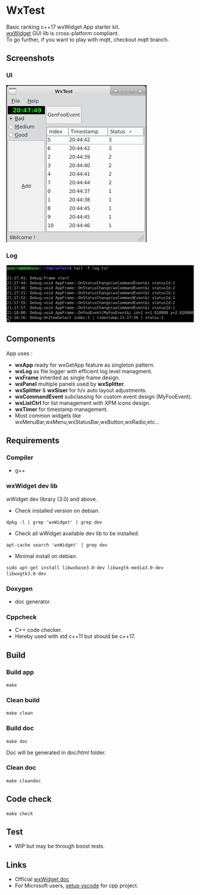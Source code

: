 # WxTest

Basic ranking c++17 wxWidget App starter kit.  
[wxWidget](https://www.wxwidgets.org/) GUI lib is cross-platform compliant.  
To go further, if you want to play with mqtt, checkout mqtt branch.  

## Screenshots

### UI
![ui](doc/assets/img/screenshot_ui.jpg)

### Log
![log](doc/assets/img/screenshot_log.jpg)

## Components

App uses :

* **wxApp** ready for wxGetApp feature as singleton pattern.
* **wxLog** as file logger with efficient log level managment.
* **wxFrame** inherited as single frame design.
* **wxPanel** multiple panels used by **wxSplitter**.
* **wxSplitter** & **wxSiser** for h/v auto layout adjustments.
* **wxCommandEvent** subclassing for custom event design (MyFooEvent).
* **wxListCtrl** for list management with XPM icons design.
* **wxTimer** for timestamp management.
* Most common widgets like wxMenuBar,wxMenu,wxStatusBar,wxButton,wxRadio,etc... 

## Requirements

### Compiler
* g++

### wxWidget dev lib
wWidget dev library (3.0) and above.
* Check installed version on debian.

```
dpkg -l | grep 'wxWidget' | grep dev
```

* Check all wWidget available dev lib to be installed.

```
apt-cache search 'wxWidget' | grep dev
```

* Minimal install on debian.

```
sudo apt-get install libwxbase3.0-dev libwxgtk-media3.0-dev libwxgtk3.0-dev  
```

### Doxygen 
* doc generator.

### Cppcheck 
* C++ code checker.  
* Hereby used with std c++11 but should be c++17.  

## Build

### Build app

```
make
```

### Clean build

```
make clean
```

### Build doc

```
make doc
```
Doc will be generated in doc/html folder.

### Clean doc

```
make cleandoc
```

## Code check

```
make check
```

## Test

* WIP but may be through boost tests.

## Links

* Official [wxWidget doc](https://docs.wxwidgets.org/3.0/)
* For Microsoft users, [setup vscode](https://stackoverflow.com/questions/30269449/how-do-i-set-up-visual-studio-code-to-compile-c-code) for cpp project.
